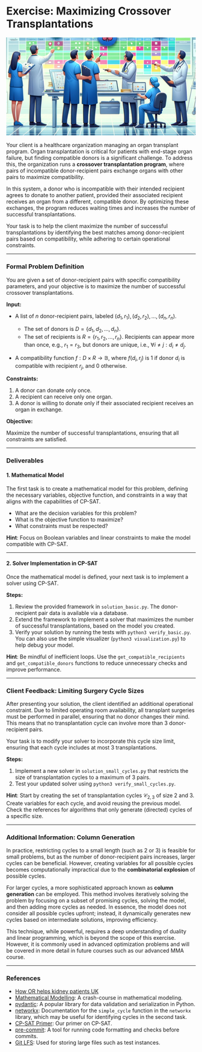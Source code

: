 # Exercise: Maximizing Crossover Transplantations

![Symbol Image](./.assets/dalle-transpl.png)

Your client is a healthcare organization managing an organ transplant program.
Organ transplantation is critical for patients with end-stage organ failure, but
finding compatible donors is a significant challenge. To address this, the
organization runs a **crossover transplantation program**, where pairs of
incompatible donor-recipient pairs exchange organs with other pairs to maximize
compatibility.

In this system, a donor who is incompatible with their intended recipient agrees
to donate to another patient, provided their associated recipient receives an
organ from a different, compatible donor. By optimizing these exchanges, the
program reduces waiting times and increases the number of successful
transplantations.

Your task is to help the client maximize the number of successful
transplantations by identifying the best matches among donor-recipient pairs
based on compatibility, while adhering to certain operational constraints.

---

### Formal Problem Definition

You are given a set of donor-recipient pairs with specific compatibility
parameters, and your objective is to maximize the number of successful crossover
transplantations.

**Input:**

- A list of $n$ donor-recipient pairs, labeled
  $(d_1, r_1), (d_2, r_2), \ldots, (d_n, r_n)$.

  - The set of donors is $D = \{d_1, d_2, \ldots, d_n\}$.
  - The set of recipients is $R = \{r_1, r_2, \ldots, r_n\}$. Recipients can
    appear more than once, e.g., $r_1 = r_3$, but donors are unique, i.e.,
    $\forall i \neq j: d_i \neq d_j$.

- A compatibility function $f: D \times R \rightarrow \mathbb{B}$, where
  $f(d_i, r_j)$ is 1 if donor $d_i$ is compatible with recipient $r_j$, and 0
  otherwise.

**Constraints:**

1. A donor can donate only once.
2. A recipient can receive only one organ.
3. A donor is willing to donate only if their associated recipient receives an
   organ in exchange.

**Objective:**

Maximize the number of successful transplantations, ensuring that all
constraints are satisfied.

---

### Deliverables

#### 1. **Mathematical Model**

The first task is to create a mathematical model for this problem, defining the
necessary variables, objective function, and constraints in a way that aligns
with the capabilities of CP-SAT.

- What are the decision variables for this problem?
- What is the objective function to maximize?
- What constraints must be respected?

**Hint**: Focus on Boolean variables and linear constraints to make the model
compatible with CP-SAT.

---

#### 2. **Solver Implementation in CP-SAT**

Once the mathematical model is defined, your next task is to implement a solver
using CP-SAT.

**Steps:**

1. Review the provided framework in `solution_basic.py`. The donor-recipient
   pair data is available via a database.
2. Extend the framework to implement a solver that maximizes the number of
   successful transplantations, based on the model you created.
3. Verify your solution by running the tests with `python3 verify_basic.py`. You
   can also use the simple visualizer (`python3 visualization.py`) to help debug
   your model.

**Hint**: Be mindful of inefficient loops. Use the `get_compatible_recipients`
and `get_compatible_donors` functions to reduce unnecessary checks and improve
performance.

---

### Client Feedback: Limiting Surgery Cycle Sizes

After presenting your solution, the client identified an additional operational
constraint. Due to limited operating room availability, all transplant surgeries
must be performed in parallel, ensuring that no donor changes their mind. This
means that no transplantation cycle can involve more than 3 donor-recipient
pairs.

Your task is to modify your solver to incorporate this cycle size limit,
ensuring that each cycle includes at most 3 transplantations.

**Steps:**

1. Implement a new solver in `solution_small_cycles.py` that restricts the size of
   transplantation cycles to a maximum of 3 pairs.
2. Test your updated solver using `python3 verify_small_cycles.py`.

**Hint**: Start by creating the set of transplantation cycles
$\mathcal{C}_{2,3}$ of size 2 and 3. Create variables for each cycle, and avoid
reusing the previous model. Check the references for algorithms that only
generate (directed) cycles of a specific size.

---

### Additional Information: Column Generation

In practice, restricting cycles to a small length (such as 2 or 3) is feasible
for small problems, but as the number of donor-recipient pairs increases, larger
cycles can be beneficial. However, creating variables for all possible cycles
becomes computationally impractical due to the **combinatorial explosion** of
possible cycles.

For larger cycles, a more sophisticated approach known as **column generation**
can be employed. This method involves iteratively solving the problem by
focusing on a subset of promising cycles, solving the model, and then adding
more cycles as needed. In essence, the model does not consider all possible
cycles upfront; instead, it dynamically generates new cycles based on
intermediate solutions, improving efficiency.

This technique, while powerful, requires a deep understanding of duality and
linear programming, which is beyond the scope of this exercise. However, it is
commonly used in advanced optimization problems and will be covered in more
detail in future courses such as our advanced MMA course.

---

### References

- [How OR helps kidney patients UK](https://www.theorsociety.com/ORS/ORS/About-OR/Case-Studies/How-OR-helps-kidney-patients-UK.aspx)
- [Mathematical Modelling](https://www.gurobi.com/resources/math-programming-modeling-basics/):
  A crash-course in mathematical modeling.
- [pydantic](https://docs.pydantic.dev/latest/): A popular library for data
  validation and serialization in Python.
- [networkx](https://networkx.org/documentation/stable/reference/algorithms/generated/networkx.algorithms.cycles.simple_cycles.html):
  Documentation for the `simple_cycle` function in the `networkx` library, which
  may be useful for identifying cycles in the second task.
- [CP-SAT Primer](https://github.com/d-krupke/cpsat-primer): Our primer on
  CP-SAT.
- [pre-commit](https://pre-commit.com/): A tool for running code formatting and
  checks before commits.
- [Git LFS](https://git-lfs.com/): Used for storing large files such as test
  instances.
